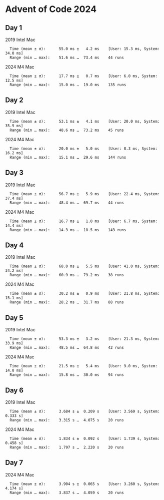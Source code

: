 # Advent of Code 2024

## Day 1

2019 Intel Mac

```
  Time (mean ± σ):      55.0 ms ±   4.2 ms    [User: 15.3 ms, System: 34.0 ms]
  Range (min … max):    51.6 ms …  73.4 ms    44 runs
```

2024 M4 Mac

```
  Time (mean ± σ):      17.7 ms ±   0.7 ms    [User: 6.0 ms, System: 12.5 ms]
  Range (min … max):    15.0 ms …  19.0 ms    135 runs

```

## Day 2

2019 Intel Mac

```
  Time (mean ± σ):      53.1 ms ±   4.1 ms    [User: 20.0 ms, System: 35.9 ms]
  Range (min … max):    48.6 ms …  73.2 ms    45 runs
```

2024 M4 Mac

```
  Time (mean ± σ):      20.0 ms ±   5.0 ms    [User: 8.3 ms, System: 16.2 ms]
  Range (min … max):    15.1 ms …  29.6 ms    144 runs
```

## Day 3

2019 Intel Mac

```
  Time (mean ± σ):      56.7 ms ±   5.9 ms    [User: 22.4 ms, System: 37.4 ms]
  Range (min … max):    48.4 ms …  69.7 ms    44 runs
```

2024 M4 Mac

```
  Time (mean ± σ):      16.7 ms ±   1.0 ms    [User: 6.7 ms, System: 14.4 ms]
  Range (min … max):    14.3 ms …  18.5 ms    143 runs
```

## Day 4

2019 Intel Mac

```
  Time (mean ± σ):      68.0 ms ±   5.5 ms    [User: 41.0 ms, System: 34.2 ms]
  Range (min … max):    60.9 ms …  79.2 ms    38 runs
```

2024 M4 Mac

```
  Time (mean ± σ):      30.2 ms ±   0.9 ms    [User: 21.8 ms, System: 15.1 ms]
  Range (min … max):    28.2 ms …  31.7 ms    88 runs
```

## Day 5

2019 Intel Mac

```
  Time (mean ± σ):      53.3 ms ±   3.2 ms    [User: 21.3 ms, System: 33.9 ms]
  Range (min … max):    48.5 ms …  64.8 ms    42 runs
```

2024 M4 Mac

```
  Time (mean ± σ):      21.5 ms ±   5.4 ms    [User: 9.0 ms, System: 14.0 ms]
  Range (min … max):    15.8 ms …  30.0 ms    94 runs
```

## Day 6

2019 Intel Mac

```
  Time (mean ± σ):      3.684 s ±  0.209 s    [User: 3.569 s, System: 0.333 s]
  Range (min … max):    3.315 s …  4.075 s    20 runs
```

2024 M4 Mac

```
  Time (mean ± σ):      1.834 s ±  0.092 s    [User: 1.739 s, System: 0.458 s]
  Range (min … max):    1.797 s …  2.220 s    20 runs
```

## Day 7

2024 M4 Mac

```
  Time (mean ± σ):      3.904 s ±  0.065 s    [User: 3.260 s, System: 4.174 s]
  Range (min … max):    3.837 s …  4.059 s    20 runs
```
